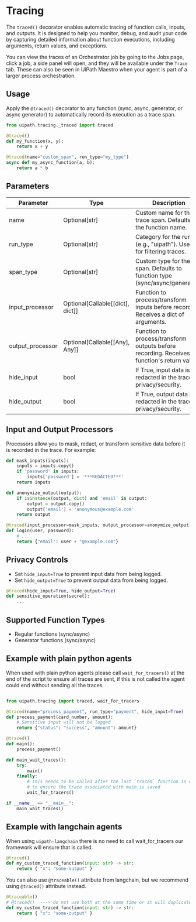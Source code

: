 # Tracing

The `traced()` decorator enables automatic tracing of function calls, inputs, and outputs. It is designed to help you monitor, debug, and audit your code by capturing detailed information about function executions, including arguments, return values, and exceptions.

You can view the traces of an Orchestrator job by going to the Jobs page, click a job, a side panel will open, and they will be available under the `Trace` tab. These can also be seen in UiPath Maestro when your agent is part of a larger process orchestration.

## Usage

Apply the `@traced()` decorator to any function (sync, async, generator, or async generator) to automatically record its execution as a trace span.

```python hl_lines="3 7"
from uipath.tracing._traced import traced

@traced()
def my_function(x, y):
    return x + y

@traced(name="custom_span", run_type="my_type")
async def my_async_function(a, b):
    return a * b
```

## Parameters

| Parameter         | Type                                | Description                                                                                       |
|------------------|-------------------------------------|---------------------------------------------------------------------------------------------------|
| name             | Optional[str]                       | Custom name for the trace span. Defaults to the function name.                                    |
| run_type         | Optional[str]                       | Category for the run (e.g., "uipath"). Useful for filtering traces.                              |
| span_type        | Optional[str]                       | Custom type for the span. Defaults to function type (sync/async/generator).                       |
| input_processor  | Optional[Callable[[dict], dict]]    | Function to process/transform inputs before recording. Receives a dict of arguments.              |
| output_processor | Optional[Callable[[Any], Any]]      | Function to process/transform outputs before recording. Receives the function's return value.      |
| hide_input       | bool                                | If True, input data is redacted in the trace for privacy/security.                                |
| hide_output      | bool                                | If True, output data is redacted in the trace for privacy/security.                               |

## Input and Output Processors

Processors allow you to mask, redact, or transform sensitive data before it is recorded in the trace. For example:

```python hl_lines="13"
def mask_inputs(inputs):
    inputs = inputs.copy()
    if 'password' in inputs:
        inputs['password'] = '***REDACTED***'
    return inputs

def anonymize_output(output):
    if isinstance(output, dict) and 'email' in output:
        output = output.copy()
        output['email'] = 'anonymous@example.com'
    return output

@traced(input_processor=mask_inputs, output_processor=anonymize_output)
def login(user, password):
    # ...
    return {"email": user + "@example.com"}
```

## Privacy Controls

- Set `hide_input=True` to prevent input data from being logged.
- Set `hide_output=True` to prevent output data from being logged.

```python hl_lines="1"
@traced(hide_input=True, hide_output=True)
def sensitive_operation(secret):
    ...
```

## Supported Function Types

- Regular functions (sync/async)
- Generator functions (sync/async)

## Example with plain python agents

When used with plain python agents please call `wait_for_tracers()` at the end of the script to ensure all traces are sent, if this is not called the agent could end without sending all the traces.

```python hl_lines="3 8"

from uipath.tracing import traced, wait_for_tracers

@traced(name="process_payment", run_type="payment", hide_input=True)
def process_payment(card_number, amount):
    # Sensitive input will not be logged
    return {"status": "success", "amount": amount}

@traced()
def main():
    process_payment()

def main_wait_traces():
    try:
        main()
    finally:
        # this needs to be called after the last `traced` function is done
        # to ensure the trace associated with main is saved
        wait_for_tracers()

if __name__ == "__main__":
    main_wait_traces()
```


## Example with langchain agents

When using `uipath-langchain` there is no need to call wait_for_tracers our framework will ensure that is called.

```python hl_lines="1"
@traced()
def my_custom_traced_function(input: str) -> str:
    return { "x": "some-output" }
```

You can also use `@traceable()` attribute from langchain, but we recommend using `@traced()` attribute instead.

```python hl_lines="1"
@traceable()
# @traced()  ---> do not use both at the same time or it will duplicate spans.
def my_custom_traced_function(input: str) -> str:
    return { "x": "some-output" }
```